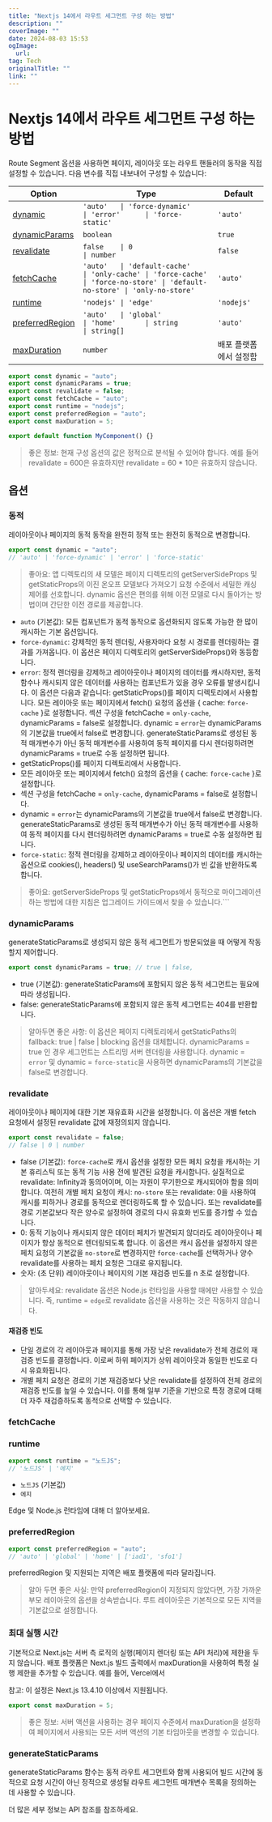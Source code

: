 ```yaml
---
title: "Nextjs 14에서 라우트 세그먼트 구성 하는 방법"
description: ""
coverImage: ""
date: 2024-08-03 15:53
ogImage: 
  url: 
tag: Tech
originalTitle: ""
link: ""
---
```




# Nextjs 14에서 라우트 세그먼트 구성 하는 방법

Route Segment 옵션을 사용하면 페이지, 레이아웃 또는 라우트 핸들러의 동작을 직접 설정할 수 있습니다. 다음 변수를 직접 내보내어 구성할 수 있습니다:

| Option                              | Type                                                                                                                                 | Default                |
| ----------------------------------- | ------------------------------------------------------------------------------------------------------------------------------------ | ---------------------- |
| [dynamic](#dynamic)                 | `'auto'   \| 'force-dynamic'        \| 'error'      \| 'force-static'`                                                               | `'auto'`               |
| [dynamicParams](#dynamicparams)     | `boolean`                                                                                                                            | `true`                 |
| [revalidate](#revalidate)           | `false    \| 0                      \| number`                                                                                       | `false`                |
| [fetchCache](#fetchcache)           | `'auto'   \| 'default-cache'        \| 'only-cache' \| 'force-cache'   \| 'force-no-store' \| 'default-no-store' \| 'only-no-store'` | `'auto'`               |
| [runtime](#runtime)                 | `'nodejs' \| 'edge'`                                                                                                                 | `'nodejs'`             |
| [preferredRegion](#preferredregion) | `'auto'   \| 'global'               \| 'home'       \| string          \| string[]`                                                  | `'auto'`               |
| [maxDuration](#maxduration)         | `number`                                                                                                                             | 배포 플랫폼에서 설정함 |

```typescript
export const dynamic = "auto";
export const dynamicParams = true;
export const revalidate = false;
export const fetchCache = "auto";
export const runtime = "nodejs";
export const preferredRegion = "auto";
export const maxDuration = 5;

export default function MyComponent() {}
```

<div class="content-ad"></div>

> 좋은 정보:
> 현재 구성 옵션의 값은 정적으로 분석될 수 있어야 합니다. 예를 들어 revalidate = 600은 유효하지만 revalidate = 60 \* 10은 유효하지 않습니다.

## 옵션

### 동적

레이아웃이나 페이지의 동적 동작을 완전히 정적 또는 완전히 동적으로 변경합니다.

<div class="content-ad"></div>

```typescript
export const dynamic = "auto";
// 'auto' | 'force-dynamic' | 'error' | 'force-static'
```

> 좋아요: 앱 디렉토리의 새 모델은 페이지 디렉토리의 getServerSideProps 및 getStaticProps의 이진 온오프 모델보다 가져오기 요청 수준에서 세밀한 캐싱 제어를 선호합니다. dynamic 옵션은 편의를 위해 이전 모델로 다시 돌아가는 방법이며 간단한 이전 경로를 제공합니다.

- `auto` (기본값): 모든 컴포넌트가 동적 동작으로 옵션화되지 않도록 가능한 한 많이 캐시하는 기본 옵션입니다.
- `force-dynamic`: 강제적인 동적 렌더링, 사용자마다 요청 시 경로를 렌더링하는 결과를 가져옵니다. 이 옵션은 페이지 디렉토리의 getServerSideProps()와 동등합니다.
- `error`: 정적 렌더링을 강제하고 레이아웃이나 페이지의 데이터를 캐시하지만, 동적 함수나 캐시되지 않은 데이터를 사용하는 컴포넌트가 있을 경우 오류를 발생시킵니다. 이 옵션은 다음과 같습니다:
  getStaticProps()를 페이지 디렉토리에서 사용합니다.
  모든 레이아웃 또는 페이지에서 fetch() 요청의 옵션을 { cache: `force-cache` }로 설정합니다.
  섹션 구성을 fetchCache = `only-cache`, dynamicParams = false로 설정합니다.
  dynamic = `error`는 dynamicParams의 기본값을 true에서 false로 변경합니다. generateStaticParams로 생성된 동적 매개변수가 아닌 동적 매개변수를 사용하여 동적 페이지를 다시 렌더링하려면 dynamicParams = true로 수동 설정하면 됩니다.
- getStaticProps()를 페이지 디렉토리에서 사용합니다.
- 모든 레이아웃 또는 페이지에서 fetch() 요청의 옵션을 { cache: `force-cache` }로 설정합니다.
- 섹션 구성을 fetchCache = `only-cache`, dynamicParams = false로 설정합니다.
- dynamic = `error`는 dynamicParams의 기본값을 true에서 false로 변경합니다. generateStaticParams로 생성된 동적 매개변수가 아닌 동적 매개변수를 사용하여 동적 페이지를 다시 렌더링하려면 dynamicParams = true로 수동 설정하면 됩니다.
- `force-static`: 정적 렌더링을 강제하고 레이아웃이나 페이지의 데이터를 캐시하는 옵션으로 cookies(), headers() 및 useSearchParams()가 빈 값을 반환하도록 합니다.

> 좋아요:
> getServerSideProps 및 getStaticProps에서 동적으로 마이그레이션하는 방법에 대한 지침은 업그레이드 가이드에서 찾을 수 있습니다.```

<div class="content-ad"></div>

### dynamicParams

generateStaticParams로 생성되지 않은 동적 세그먼트가 방문되었을 때 어떻게 작동할지 제어합니다.

```typescript
export const dynamicParams = true; // true | false,
```

- true (기본값): generateStaticParams에 포함되지 않은 동적 세그먼트는 필요에 따라 생성됩니다.
- false: generateStaticParams에 포함되지 않은 동적 세그먼트는 404를 반환합니다.

<div class="content-ad"></div>

> 알아두면 좋은 사항:
> 이 옵션은 페이지 디렉토리에서 getStaticPaths의 fallback: true | false | blocking 옵션을 대체합니다.
> dynamicParams = true 인 경우 세그먼트는 스트리밍 서버 렌더링을 사용합니다.
> dynamic = `error` 및 dynamic = `force-static`을 사용하면 dynamicParams의 기본값을 false로 변경합니다.

### revalidate

레이아웃이나 페이지에 대한 기본 재유효화 시간을 설정합니다. 이 옵션은 개별 fetch 요청에서 설정된 revalidate 값에 재정의되지 않습니다.

```typescript
export const revalidate = false;
// false | 0 | number
```

<div class="content-ad"></div>

- false (기본값): `force-cache`로 캐시 옵션을 설정한 모든 페치 요청을 캐시하는 기본 휴리스틱 또는 동적 기능 사용 전에 발견된 요청을 캐시합니다. 실질적으로 revalidate: Infinity과 동의어이며, 이는 자원이 무기한으로 캐시되어야 함을 의미합니다. 여전히 개별 페치 요청이 캐시: `no-store` 또는 revalidate: 0을 사용하여 캐시를 피하거나 경로를 동적으로 렌더링하도록 할 수 있습니다. 또는 revalidate를 경로 기본값보다 작은 양수로 설정하여 경로의 다시 유효화 빈도를 증가할 수 있습니다.
- 0: 동적 기능이나 캐시되지 않은 데이터 페치가 발견되지 않더라도 레이아웃이나 페이지가 항상 동적으로 렌더링되도록 합니다. 이 옵션은 캐시 옵션을 설정하지 않은 페치 요청의 기본값을 `no-store`로 변경하지만 `force-cache`를 선택하거나 양수 revalidate를 사용하는 페치 요청은 그대로 유지됩니다.
- 숫자: (초 단위) 레이아웃이나 페이지의 기본 재검증 빈도를 n 초로 설정합니다.

> 알아두세요: revalidate 옵션은 Node.js 런타임을 사용할 때에만 사용할 수 있습니다. 즉, runtime = `edge`로 revalidate 옵션을 사용하는 것은 작동하지 않습니다.

#### 재검증 빈도

- 단일 경로의 각 레이아웃과 페이지를 통해 가장 낮은 revalidate가 전체 경로의 재검증 빈도를 결정합니다. 이로써 하위 페이지가 상위 레이아웃과 동일한 빈도로 다시 유효화됩니다.
- 개별 페치 요청은 경로의 기본 재검증보다 낮은 revalidate를 설정하여 전체 경로의 재검증 빈도를 높일 수 있습니다. 이를 통해 일부 기준을 기반으로 특정 경로에 대해 더 자주 재검증하도록 동적으로 선택할 수 있습니다.

<div class="content-ad"></div>

### fetchCache

### runtime

```typescript
export const runtime = "노드JS";
// '노드JS' | '에지'
```

- `노드JS` (기본값)
- `에지`

<div class="content-ad"></div>

Edge 및 Node.js 런타임에 대해 더 알아보세요.

### preferredRegion

```typescript
export const preferredRegion = "auto";
// 'auto' | 'global' | 'home' | ['iad1', 'sfo1']
```

preferredRegion 및 지원되는 지역은 배포 플랫폼에 따라 달라집니다.

<div class="content-ad"></div>

> 알아 두면 좋은 사실:
> 만약 preferredRegion이 지정되지 않았다면, 가장 가까운 부모 레이아웃의 옵션을 상속받습니다.
> 루트 레이아웃은 기본적으로 모든 지역을 기본값으로 설정합니다.

### 최대 실행 시간

기본적으로 Next.js는 서버 측 로직의 실행(페이지 렌더링 또는 API 처리)에 제한을 두지 않습니다. 배포 플랫폼은 Next.js 빌드 출력에서 maxDuration을 사용하여 특정 실행 제한을 추가할 수 있습니다. 예를 들어, Vercel에서

참고: 이 설정은 Next.js 13.4.10 이상에서 지원됩니다.

<div class="content-ad"></div>

```typescript
export const maxDuration = 5;
```

> 좋은 정보:
> 서버 액션을 사용하는 경우 페이지 수준에서 maxDuration을 설정하여 페이지에서 사용되는 모든 서버 액션의 기본 타임아웃을 변경할 수 있습니다.

### generateStaticParams

generateStaticParams 함수는 동적 라우트 세그먼트와 함께 사용되어 빌드 시간에 동적으로 요청 시간이 아닌 정적으로 생성될 라우트 세그먼트 매개변수 목록을 정의하는 데 사용할 수 있습니다.

<div class="content-ad"></div>

더 많은 세부 정보는 API 참조를 참조하세요.

<div class="content-ad"></div>
